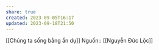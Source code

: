 ```yaml
---
share: true
created: 2023-09-05T16:17
updated: 2023-09-18T21:50
---
```

[[Chúng ta sống bằng ẩn dụ]] 
Nguồn:: [[Nguyễn Đức Lộc]]
